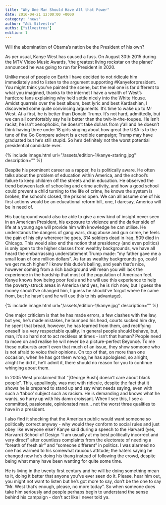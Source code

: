 ```yaml
---
title: "Why One Man Should Have All that Power"
date: 2016-04-21 12:00:00 +0000
category: "news"
author: "Adi Silvestro"
auths: ["silvestroa"]
edition: 1
---
```

Will the abomination of Obama’s nation be the President of
his own?

As per usual, Kanye West has caused a fuss. On August 30th 2015 during the MTV Video Music Awards, ‘the greatest living rockstar on the planet’ announced he was going to run for President in 2020.

Unlike most of people on Earth I have decided to not ridicule him immediately and to listen to the argument supporting #Kanyeforpresident. You might think you’ve painted the scene, but the real one is far different to what you imagined, thanks to the internet I have a wealth of West’s hardcore fans explaining why he’d settle nicely into the White House. Amidst quarrels over the best album, best lyric and best Kardashian, I discovered some quite convincing arguments. It’s time to wake up to Mr West. At a first, he is better than Donald Trump. It’s not hard, admittedly, but we can all comfortably say he is better than the twit-in-the-toupee. He isn’t racist, he isn’t xenophobic, he doesn’t take dollars from y’all and he doesn’t think having three under 18 girls singing about how great the USA is to the tune of the Go Compare advert is a credible campaign; Trump may have graduated but he’s still stupid. So he’s definitely not the worst potential presidential candidate ever.

{% include image.html url="/assets/edition-1/kanye-staring.jpg" description="" %}

Despite his prominent career as a rapper, he is politically aware. He often talks about the problem of education within America, and the school’s failure to keep children off the streets and in education. He observed the trend between lack of schooling and crime activity, and how a good school could prevent a child turning to the life of crime, he knows the system is broken, the school’s closed, the prisons open. We can all assume one of his first actions would be an educational reform bill, one, I daresay, America will be in need of.

His background would also be able to give a new kind of insight never seen in an American President, his exposure to violence and the darker side of life at a young age will provide him with knowledge he can utilise. He understands the dangers of gang wars, drug abuse and gun crime, he feels the pain of his city wherever he goes, 314 soldiers dead in Iraq, 509 died in Chicago. This would also end the notion that presidency (and even politics) is only open to the higher classes from wealthy backgrounds, we have all heard the embarrassing understatement Trump made: “my father gave me a small loan of one million dollars”. As far as wealthy backgrounds go, could we get much higher? I know this dude’s balling, and yeah that’s nice, however coming from a rich background will mean you will lack the experience in the hardship that most of the population of American feel. Kanye knows how being poor feels and he will use this experience to help the poverty-struck areas in America (and yes, he is rich now, but I guess the money should’ve changed him, I guess he should’ve forgot where he came from, but he hasn’t and he will use this to his advantage).

{% include image.html url="/assets/edition-1/kanye.jpg" description="" %}

One major criticism is that he has made errors, a few clashes with the law, but yes, he’s made mistakes, he bumped his head, courts sucked him dry, he spent that bread, however, he has learned from them, and rectifying oneself is a very respectable quality. In general people should behave, but, man, it’s so hard not to act reckless at times - isn’t that human? People need to move on and realise he will never be a picture-perfect Beyoncé. To me these outbursts aren’t even that much of an issue, they show someone who is not afraid to voice their opinions. On top of that, on more than one occasion, when he has got them wrong, he has apologised, so alright, alright he did it, he’ll admit it, there should no reason for you to continue whinging about them.

In 2005 West proclaimed that “[George Bush] doesn’t care about black people”. This, appallingly, was met with ridicule, despite the fact that it shows he is prepared to stand up and say what needs saying, even with such a ‘taboo’ subject such as racism. He is demanding and knows what he wants, so hurry up with his damn croissant. When I see this, I see a committed, passionate, opinionated man… not the worst three qualities to have in a president.

I also find it shocking that the American public would want someone so politically correct anyway - why would they conform to social rules and just obey like everyone else? Kanye said during a speech to the Harvard (yes, Harvard) School of Design “I am usually at my best politically incorrect and very direct” after countless complaints from the electorate of needing a “breath of fresh air” and “someone different” in politics. I was alarmed no one has warmed to his somewhat raucous attitude; the haters saying he changed now he’s doing his thang instead of following the crowd, despite being what many have been wanting for quite some time.

He is living in the twenty first century and he will be doing something mean to it, doing it better that anyone you’ve ever seen do it. Please, hear him out, you might not want to listen but he’s got more to say, don’t be the one to say “Mr. West that’s enough, please, no more today”. So when someone does take him seriously and people perhaps begin to understand the sense behind his campaign - don’t act like I never told ya.

